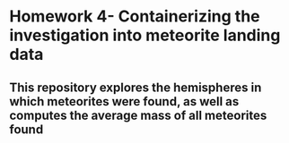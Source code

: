 # Homework 4- Containerizing the investigation into meteorite landing data
## This repository explores the hemispheres in which meteorites were found, as well as computes the average mass of all meteorites found 

